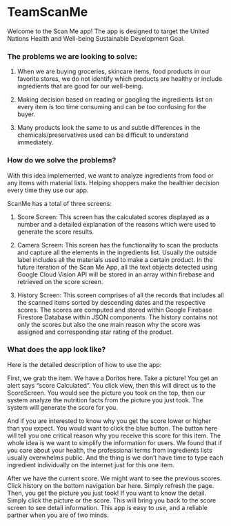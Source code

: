 # TeamScanMe
Welcome to the Scan Me app! The app is designed to target the United Nations Health and Well-being Sustainable Development Goal. 

### The problems we are looking to solve:
1. When we are buying groceries, skincare items, food products in our favorite stores, we do not identify which products are healthy or include ingredients that are good for our well-being. 

2. Making decision based on reading or googling the ingredients list on every item is too time consuming and can be too confusing for the buyer.

3. Many products look the same to us and subtle differences in the chemicals/preservatives used can be difficult to understand immediately.

### How do we solve the problems?

With this idea implemented, we want to analyze ingredients from food or any items with material lists. Helping shoppers make the healthier decision every time they use our app.

ScanMe has a total of three screens: 

1. Score Screen: This screen has the calculated scores displayed as a number and a detailed explanation of the reasons which were used to generate the score results.

2. Camera Screen: This screen has the functionality to scan the products and capture all the elements in the ingredients list. Usually the outside label includes all the materials used to make a certain product. In the future iteration of the Scan Me App, all the text objects detected using Google Cloud Vision API will be stored in an array within firebase and retrieved on the score screen. 

3. History Screen: This screen comprises of all the records that includes all the scanned items sorted by descending dates and the respective scores. The scores are computed and stored within Google Firebase Firestore Database within JSON components. The history contains not only the scores but also the one main reason why the score was assigned and corresponding star rating of the product.

### What does the app look like?

Here is the detailed description of how to use the app:

First, we grab the item. We have a Doritos here. Take a picture! You get an alert says “score Calculated”. 
You click view, then this will direct us to the ScoreScreen. You would see the picture you took on the top, 
then our system analyze the nutrition facts from the picture you just took.
The system will generate the score for you. 

And if you are interested to know why you get the score lower or higher than you expect.
You would want to click the blue button. The button here will tell you one critical reason why you receive this score for this item. 
The whole idea is we want to simplify the information for users. 
We found that if you care about your health, the professional terms from ingredients lists usually overwhelms public.
And the thing is we don’t have time to type each ingredient individually on the internet just for this one item.

After we have the current score. We might want to see the previous scores. Click history on the bottom navigation bar here. 
Simply refresh the page. Then, you get the picture you just took! If you want to know the detail.
Simply click the picture or the score. This will bring you back to the score screen to see detail information.
This app is easy to use, and a reliable partner when you are of two minds.
